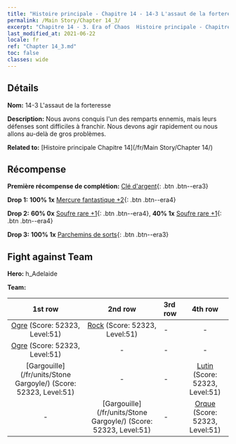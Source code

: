 ```yaml
---
title: "Histoire principale - Chapitre 14 - 14-3 L'assaut de la forteresse"
permalink: /Main Story/Chapter 14_3/
excerpt: "Chapitre 14 - 3. Era of Chaos  Histoire principale - Chapitre 14_3. 14-3 L'assaut de la forteresse"
last_modified_at: 2021-06-22
locale: fr
ref: "Chapter 14_3.md"
toc: false
classes: wide
---
```


## Détails

 **Nom:** 14-3 L'assaut de la forteresse

 **Description:** Nous avons conquis l'un des remparts ennemis, mais leurs défenses sont difficiles à franchir. Nous devons agir rapidement ou nous allons au-delà de gros problèmes.

 **Related to:** [Histoire principale Chapitre 14](/fr/Main Story/Chapter 14/)

## Récompense

 **Première récompense de complétion:** [Clé d'argent](/ItemsFR/con_693/){: .btn .btn--era3}

 **Drop 1:** **100% 1x** [Mercure fantastique +2](/ItemsFR/mat_49/){: .btn .btn--era4}

 **Drop 2:** **60% 0x** [Soufre rare +1](/ItemsFR/mat_43/){: .btn .btn--era4}, **40% 1x** [Soufre rare +1](/ItemsFR/mat_43/){: .btn .btn--era4}

 **Drop 3:** **100% 1x** [Parchemins de sorts](/ItemsFR/con_694/){: .btn .btn--era3}


## Fight against Team
 **Hero:** h_Adelaide

 **Team:**


  | 1st row | 2nd row | 3rd row | 4th row |
  |:----:|:----:|:----|:----:|
  | [Ogre](/fr/units/Ogre/) (Score: 52323, Level:51)  | [Rock](/fr/units/Roc/) (Score: 52323, Level:51)  | - | - |
  | [Ogre](/fr/units/Ogre/) (Score: 52323, Level:51)  | - | - | - |
  | [Gargouille](/fr/units/Stone Gargoyle/) (Score: 52323, Level:51)  | - | - | [Lutin](/fr/units/Gremlin/) (Score: 52323, Level:51)  |
  | - | [Gargouille](/fr/units/Stone Gargoyle/) (Score: 52323, Level:51)  | - | [Orque](/fr/units/Orc/) (Score: 52323, Level:51)  |


